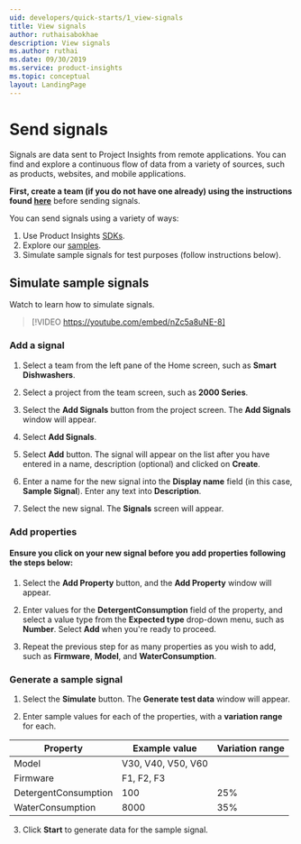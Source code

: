 ```yaml
---
uid: developers/quick-starts/1_view-signals
title: View signals
author: ruthaisabokhae
description: View signals
ms.author: ruthai
ms.date: 09/30/2019
ms.service: product-insights
ms.topic: conceptual
layout: LandingPage
---
```


# Send signals 

Signals are data sent to Project Insights from remote applications. You can find and explore a continuous flow of data from a variety of sources, such as products, websites, and mobile applications.    

**First, create a team (if you do not have one already) using the instructions found [here](create-a-team.md)** before sending signals.

You can send signals using a variety of ways:  

1. Use Product Insights [SDKs](../dev-resources/index.md).  
1. Explore our [samples](../tutorials/explore-samples.md).  
1. Simulate sample signals for test purposes (follow instructions below).  


## Simulate sample signals

Watch to learn how to simulate signals. 

>[!VIDEO https://youtube.com/embed/nZc5a8uNE-8]


### Add a signal

1. Select a team from the left pane of the Home screen, such as **Smart Dishwashers**.

1. Select a project from the team screen, such as **2000 Series**.

1. Select the **Add Signals** button from the project screen. The **Add Signals** window will appear.

1. Select **Add Signals**.

1. Select **Add** button. The signal will appear on the list after you have entered in a name, description (optional) and clicked on **Create**.

1. Enter a name for the new signal into the **Display name** field (in this case, **Sample Signal**). Enter any text into **Description**. 

1. Select the new signal. The **Signals** screen will appear.

### Add properties

#### Ensure you click on your new signal before you add properties following the steps below:

1. Select the **Add Property** button, and the **Add Property** window will appear. 

1. Enter values for the **DetergentConsumption** field of the property, and select a value type from the **Expected type** drop-down menu, such as **Number**. Select **Add** when you're ready to proceed. 

1. Repeat the previous step for as many properties as you wish to add, such as **Firmware**, **Model**, and **WaterConsumption**.

### Generate a sample signal

1. Select the **Simulate** button. The **Generate test data** window will appear.

2. Enter sample values for each of the properties, with a **variation range** for each.

|Property|Example value|Variation range|
|--------|-------------|---------------|
|Model|V30, V40, V50, V60|
|Firmware|F1, F2, F3|
|DetergentConsumption|100|25%|
|WaterConsumption|8000|35%|


3. Click **Start** to generate data for the sample signal.
